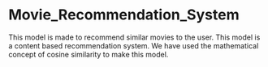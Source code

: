 # Movie_Recommendation_System
This model is made to recommend similar movies to the user. This model is a content based recommendation system. We have used the mathematical concept of cosine similarity to make this model.
